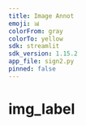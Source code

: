 ```yaml
---
title: Image Annot
emoji: 📊
colorFrom: gray
colorTo: yellow
sdk: streamlit
sdk_version: 1.15.2
app_file: sign2.py
pinned: false
---
```


# img_label
